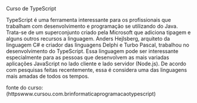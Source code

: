 Curso de TypeScript

TypeScript é uma ferramenta interessante para os profissionais que trabalham com desenvolvimento e programação se utilizando do Java. Trata-se de um superconjunto criado pela Microsoft que adiciona tipagem e alguns outros recursos a linguagem. Anders Hejlsberg, arquiteto da linguagem C# e criador das linguagens Delphi e Turbo Pascal, trabalhou no desenvolvimento do TypeScript. Essa linguagem pode ser interessante especialmente para as pessoas que desenvolvem as mais variadas aplicações JavaScript no lado cliente e lado servidor (Node.js). De acordo com pesquisas feitas recentemente, essa é considera uma das linguagens mais amadas de todos os tempos. 



fonte do curso: (httpswww.cursou.com.brinformaticaprogramacaotypescript)